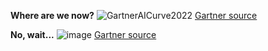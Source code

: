 **Where are we now?**
![GartnerAICurve2022](https://user-images.githubusercontent.com/71346897/199862060-cd54c9ee-a71c-409e-95b5-7ffe978a114a.jpg)
[Gartner source](https://www.gartner.com.au/en/articles/what-is-new-in-artificial-intelligence-from-the-2022-gartner-hype-cycle)

**No, wait...**
![image](https://github.com/rtrelease/Jetson-Symbolics/assets/71346897/63eac720-3e0e-43c8-810e-84be671d0f8c)
[Gartner source](https://www.gartner.com/en/articles/4-emerging-technologies-you-need-to-know-about)
